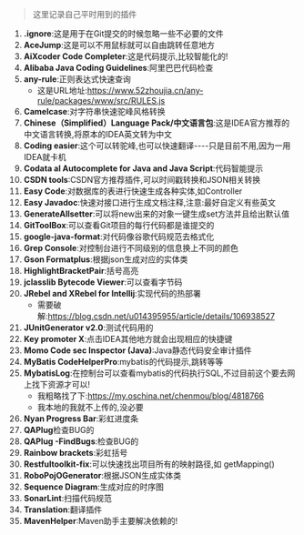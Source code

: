 > 这里记录自己平时用到的插件	

1. **.ignore**:这是用于在Git提交的时候忽略一些不必要的文件
2. **AceJump**:这是可以不用鼠标就可以自由跳转任意地方
3. **AiXcoder Code Completer**:这是代码提示,比较智能化的!
4. **Alibaba Java Coding Guidelines**:阿里巴巴代码检查
5. **any-rule**:正则表达式快速查询
   - 这是URL地址:https://www.52zhoujia.cn/any-rule/packages/www/src/RULES.js
6. **Camelcase**:对字符串快速驼峰风格转换
7. **Chinese（Simplified）Language Pack/中文语言包**:这是IDEA官方推荐的中文语言转换,将原本的IDEA英文转为中文
8. **Coding easier**:这个可以转驼峰,也可以快速翻译----只是目前不用,因为一用IDEA就卡机
9. **Codata al Autocomplete for Java and Java Script**:代码智能提示
10. **CSDN tools**:CSDN官方推荐插件,可以时间戳转换和JSON相关转换
11. **Easy Code**:对数据库的表进行快速生成各种实体,如Controller
12. **Easy Javadoc**:快速对接口进行生成文档注释,注意:最好自定义有些英文
13. **GenerateAllsetter**:可以将new出来的对象一键生成set方法并且给出默认值
14. **GitToolBox**:可以查看Git项目的每行代码都是谁提交的
15. **google-java-format**:对代码像谷歌代码规范去格式化
16. **Grep Console**:对控制台进行不同级别的信息换上不同的颜色
17. **Gson Formatplus**:根据json生成对应的实体类
18. **HighlightBracketPair**:括号高亮
19. **jclasslib Bytecode Viewer**:可以查看字节码
20. **JRebel and XRebel for Intellij**:实现代码的热部署
    - 需要破解:https://blog.csdn.net/u014395955/article/details/106938527
21. **JUnitGenerator v2.0**:测试代码用的
22. **Key promoter X**:点击IDEA其他地方就会出现相应的快捷键
23. **Momo Code sec Inspector (Java)**:Java静态代码安全审计插件
24. **MyBatis CodeHelperPro**:mybatis的代码提示,跳转等等
25. **MybatisLog**:在控制台可以查看mybatis的代码执行SQL,不过目前这个要去网上找下资源才可以!
    - 我粗略找了下:https://my.oschina.net/chenmou/blog/4818766
    - 我本地的我就不上传的,没必要
26. **Nyan Progress Bar**:彩虹进度条
27. **QAPlug**检查BUG的
28. **QAPlug -FindBugs**:检查BUG的
29. **Rainbow brackets**:彩虹括号
30. **Restfultoolkit-fix**:可以快速找出项目所有的映射路径,如 getMapping()
31. **RoboPojOGenerator**:根据JSON生成实体类
32. **Sequence Diagram**:生成对应的时序图
33. **SonarLint**:扫描代码规范
34. **Translation**:翻译插件
35. **MavenHelper**:Maven助手主要解决依赖的!

